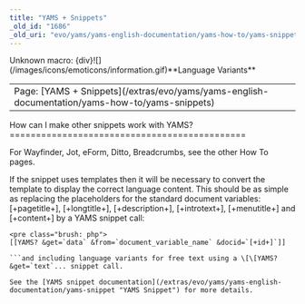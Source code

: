 ```yaml
---
title: "YAMS + Snippets"
_old_id: "1686"
_old_uri: "evo/yams/yams-english-documentation/yams-how-to/yams-snippets"
---
```


<div class="error"><span class="error">Unknown macro: {div}</span>![](/images/icons/emoticons/information.gif)**Language Variants**

<table class="tableview" width="100%"><tr><td><span class="icon icon-page">Page:</span> [YAMS + Snippets](/extras/evo/yams/yams-english-documentation/yams-how-to/yams-snippets)</td></tr></table></div>How can I make other snippets work with YAMS?
=============================================

For Wayfinder, Jot, eForm, Ditto, Breadcrumbs, see the other How To pages.

If the snippet uses templates then it will be necessary to convert the template to display the correct language content. This should be as simple as replacing the placeholders for the standard document variables: \[+pagetitle+\], \[+longtitle+\], \[+description+\], \[+introtext+\], \[+menutitle+\] and \[+content+\] by a YAMS snippet call:

```
<pre class="brush: php">
[[YAMS? &get=`data` &from=`document_variable_name` &docid=`[+id+]`]]

```and including language variants for free text using a \[\[YAMS? &get=`text`... snippet call.

See the [YAMS snippet documentation](/extras/evo/yams/yams-english-documentation/yams-snippet "YAMS Snippet") for more details.